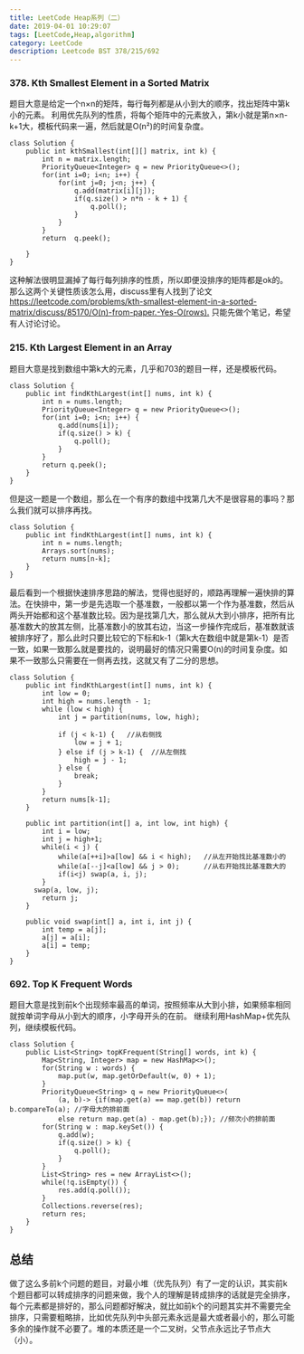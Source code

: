 ```yaml
---
title: LeetCode Heap系列（二）
date: 2019-04-01 10:29:07
tags: [LeetCode,Heap,algorithm]
category: LeetCode
description: Leetcode BST 378/215/692
---
```


### 378. Kth Smallest Element in a Sorted Matrix
题目大意是给定一个n×n的矩阵，每行每列都是从小到大的顺序，找出矩阵中第k小的元素。
利用优先队列的性质，将每个矩阵中的元素放入，第k小就是第n×n-k+1大，模板代码来一遍，然后就是O(n²)的时间复杂度。
```
class Solution {
    public int kthSmallest(int[][] matrix, int k) {
        int n = matrix.length;
        PriorityQueue<Integer> q = new PriorityQueue<>();
        for(int i=0; i<n; i++) {
            for(int j=0; j<n; j++) {
                q.add(matrix[i][j]);
                if(q.size() > n*n - k + 1) {
                    q.poll();
                }
            }
        }
        return  q.peek();
           
    }
}
```

这种解法很明显漏掉了每行每列排序的性质，所以即便没排序的矩阵都是ok的。那么这两个关键性质该怎么用，discuss里有人找到了论文
<https://leetcode.com/problems/kth-smallest-element-in-a-sorted-matrix/discuss/85170/O(n)-from-paper.-Yes-O(rows).>
只能先做个笔记，希望有人讨论讨论。

### 215. Kth Largest Element in an Array
题目大意是找到数组中第k大的元素，几乎和703的题目一样，还是模板代码。
```
class Solution {
    public int findKthLargest(int[] nums, int k) {
        int n = nums.length;
        PriorityQueue<Integer> q = new PriorityQueue<>();
        for(int i=0; i<n; i++) {
            q.add(nums[i]);
            if(q.size() > k) {
                q.poll();
            }
        }
        return q.peek();
    }
}
```

但是这一题是一个数组，那么在一个有序的数组中找第几大不是很容易的事吗？那么我们就可以排序再找。
```
class Solution {
    public int findKthLargest(int[] nums, int k) {
        int n = nums.length;
        Arrays.sort(nums);
        return nums[n-k];
    }
}
```

最后看到一个根据快速排序思路的解法，觉得也挺好的，顺路再理解一遍快排的算法。在快排中，第一步是先选取一个基准数，一般都以第一个作为基准数，然后从两头开始都和这个基准数比较。因为是找第几大，那么就从大到小排序，把所有比基准数大的放其左侧，比基准数小的放其右边，当这一步操作完成后，基准数就该被排序好了，那么此时只要比较它的下标和k-1（第k大在数组中就是第k-1）是否一致，如果一致那么就是要找的，说明最好的情况只需要O(n)的时间复杂度。如果不一致那么只需要在一侧再去找，这就又有了二分的思想。
```
class Solution {
    public int findKthLargest(int[] nums, int k) {
		int low = 0;
		int high = nums.length - 1;
		while (low < high) {
			int j = partition(nums, low, high);
        
			if (j < k-1) {   //从右侧找
				low = j + 1;
			} else if (j > k-1) {  //从左侧找
				high = j - 1;
			} else {
				break;
			}
		}
		return nums[k-1];
	}

	public int partition(int[] a, int low, int high) {
		int i = low;
		int j = high+1;
		while(i < j) {
			while(a[++i]>a[low] && i < high);   //从左开始找比基准数小的
			while(a[--j]<a[low] && j > 0);      //从右开始找比基准数大的
			if(i<j) swap(a, i, j);
		}
      swap(a, low, j);
		return j;
	}

	public void swap(int[] a, int i, int j) {
		int temp = a[j];
		a[j] = a[i];
		a[i] = temp;
	}
}
```

### 692. Top K Frequent Words
题目大意是找到前k个出现频率最高的单词，按照频率从大到小排，如果频率相同就按单词字母从小到大的顺序，小字母开头的在前。
继续利用HashMap+优先队列，继续模板代码。
```
class Solution {
    public List<String> topKFrequent(String[] words, int k) {
        Map<String, Integer> map = new HashMap<>();
        for(String w : words) {
            map.put(w, map.getOrDefault(w, 0) + 1);    
        }
        PriorityQueue<String> q = new PriorityQueue<>(
            (a, b)-> {if(map.get(a) == map.get(b)) return b.compareTo(a); //字母大的排前面
	        else return map.get(a) - map.get(b);}); //频次小的排前面
        for(String w : map.keySet()) {
            q.add(w);
            if(q.size() > k) {
                q.poll();
            }
        }
        List<String> res = new ArrayList<>();
        while(!q.isEmpty()) {
            res.add(q.poll());
        }
        Collections.reverse(res);
        return res;
    }
}
```

## 总结
做了这么多前k个问题的题目，对最小堆（优先队列）有了一定的认识，其实前k个题目都可以转成排序的问题来做，我个人的理解是转成排序的话就是完全排序，每个元素都是排好的，那么问题都好解决，就比如前k个的问题其实并不需要完全排序，只需要粗略排，比如优先队列中头部元素永远是最大或者最小的，那么可能多余的操作就不必要了。堆的本质还是一个二叉树，父节点永远比子节点大（小）。